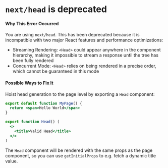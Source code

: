 # `next/head` is deprecated

#### Why This Error Occurred

You are using `next/head`. This has been deprecated because it is incompatible with two major React features and performance optimizations:

- Streaming Rendering: `<Head>` could appear anywhere in the component hierarchy, making it impossible to stream a response until the tree has been fully rendered
- Concurrent Mode: `<Head>` relies on being rendered in a precise order, which cannot be guaranteed in this mode

#### Possible Ways to Fix It

Hoist head generation to the page level by exporting a `Head` component:

```jsx
export default function MyPage() {
  return <span>Hello World</span>
}

export function Head() (
  <>
    <title>Valid Head</title>
  </>
)
```

The `Head` component will be rendered with the same props as the page component, so you can use `getInitialProps` to e.g. fetch a dynamic title value.
